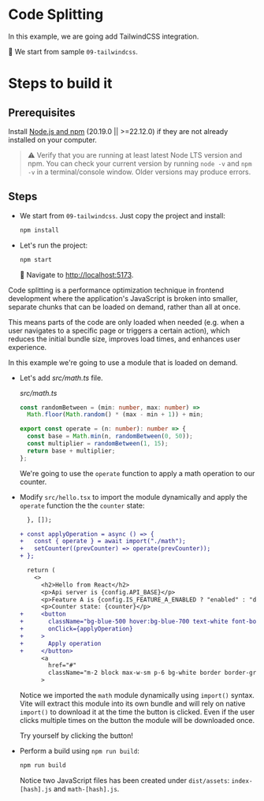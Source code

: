 # Code Splitting

In this example, we are going add TailwindCSS integration.

📌 We start from sample `09-tailwindcss`.

# Steps to build it

## Prerequisites

Install [Node.js and npm](https://nodejs.org/en/) (20.19.0 || >=22.12.0) if they are not already installed on your computer.

> ⚠ Verify that you are running at least latest Node LTS version and npm. You can check your current version by running `node -v` and `npm -v` in a terminal/console window. Older versions may produce errors.

## Steps

- We start from `09-tailwindcss`. Just copy the project and install:

  ```bash
  npm install
  ```

- Let's run the project:

  ```bash
  npm start
  ```

  🔎 Navigate to [http://localhost:5173](http://localhost:5173).

Code splitting is a performance optimization technique in frontend development where the application's JavaScript is broken into smaller, separate chunks that can be loaded on demand, rather than all at once.

This means parts of the code are only loaded when needed (e.g. when a user navigates to a specific page or triggers a certain action), which reduces the initial bundle size, improves load times, and enhances user experience.

In this example we're going to use a module that is loaded on demand.

- Let's add _src/math.ts_ file.

  _src/math.ts_

  ```ts
  const randomBetween = (min: number, max: number) =>
    Math.floor(Math.random() * (max - min + 1)) + min;

  export const operate = (n: number): number => {
    const base = Math.min(n, randomBetween(0, 50));
    const multiplier = randomBetween(1, 15);
    return base + multiplier;
  };
  ```

  We're going to use the `operate` function to apply a math operation to our counter.

- Modify `src/hello.tsx` to import the module dynamically and apply the `operate` function the the `counter` state:

  ```diff
    }, []);

  + const applyOperation = async () => {
  +   const { operate } = await import("./math");
  +   setCounter((prevCounter) => operate(prevCounter));
  + };

    return (
      <>
        <h2>Hello from React</h2>
        <p>Api server is {config.API_BASE}</p>
        <p>Feature A is {config.IS_FEATURE_A_ENABLED ? "enabled" : "disabled"}</p>
        <p>Counter state: {counter}</p>
  +     <button
  +       className="bg-blue-500 hover:bg-blue-700 text-white font-bold py-2 px-4 rounded"
  +       onClick={applyOperation}
  +     >
  +       Apply operation
  +     </button>
        <a
          href="#"
          className="m-2 block max-w-sm p-6 bg-white border border-gray-200 rounded-lg shadow-sm hover:bg-gray-100 dark:bg-gray-800 dark:border-gray-700 dark:hover:bg-gray-700"
        >
  ```

  Notice we imported the `math` module dynamically using `import()` syntax. Vite will extract this module into its own bundle and will rely on native `import()` to download it at the time the button is clicked. Even if the user clicks multiple times on the button the module will be downloaded once.

  Try yourself by clicking the button!

- Perform a build using `npm run build`:

  ```bash
  npm run build
  ```

  Notice two JavaScript files has been created under `dist/assets`: `index-[hash].js` and `math-[hash].js`.
